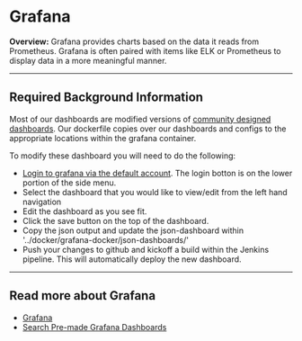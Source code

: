 # Grafana

**Overview:** Grafana provides charts based on the data it reads from Prometheus. Grafana is often paired with items like ELK or Prometheus to display data in a more meaningful manner.  

--- 

## Required Background Information

Most of our dashboards are modified versions of [community designed dashboards](https://grafana.com/dashboards). Our dockerfile copies over our dashboards and configs to the appropriate locations within the grafana container. 

To modify these dashboard you will need to do the following: 
- [Login to grafana via the default account](https://developer.something.com:30004). The login botton is on the lower portion of the side menu. 
- Select the dashboard that you would like to view/edit from the left hand navigation
- Edit the dashboard as you see fit. 
- Click the save button on the top of the dashboard. 
- Copy the json output and update the json-dashboard within '../docker/grafana-docker/json-dashboards/'
- Push your changes to github and kickoff a build within the Jenkins pipeline. This will automatically deploy the new dashboard. 

---

## Read more about Grafana

- [Grafana](https://grafana.com/)
- [Search Pre-made Grafana Dashboards](https://grafana.com/dashboards)
  
  
